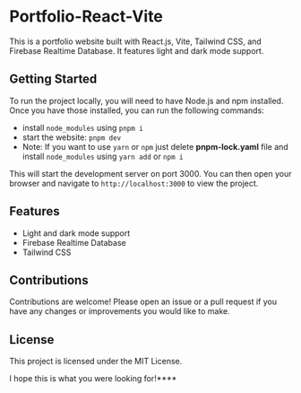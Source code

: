 
# Portfolio-React-Vite

This is a portfolio website built with React.js, Vite, Tailwind CSS, and Firebase Realtime Database. It features light and dark mode support.

## Getting Started

To run the project locally, you will need to have Node.js and npm installed. Once you have those installed, you can run the following commands:


- install `node_modules` using `pnpm i`
- start the website:
`pnpm dev`
-  Note: If you want to use `yarn` or `npm` just delete **pnpm-lock.yaml** file and install `node_modules` using `yarn add` or `npm i` 

This will start the development server on port 3000. You can then open your browser and navigate to `http://localhost:3000` to view the project.

## Features

* Light and dark mode support
* Firebase Realtime Database
* Tailwind CSS

## Contributions

Contributions are welcome! Please open an issue or a pull request if you have any changes or improvements you would like to make.

## License

This project is licensed under the MIT License.


I hope this is what you were looking for!****
